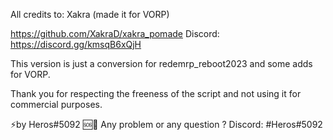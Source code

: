 All credits to: Xakra (made it for VORP)

https://github.com/XakraD/xakra_pomade
Discord: https://discord.gg/kmsqB6xQjH

This version is just a conversion for redemrp_reboot2023 and some adds for VORP.

Thank you for respecting the freeness of the script and not using it for commercial purposes.


⚡by Heros#5092
🆘💭
Any problem or any question ?
Discord: #Heros#5092